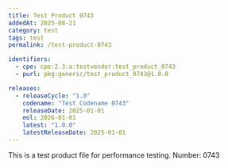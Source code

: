 ```yaml
---
title: Test Product 0743
addedAt: 2025-08-21
category: test
tags: test
permalink: /test-product-0743

identifiers:
  - cpe: cpe:2.3:a:testvendor:test_product_0743
  - purl: pkg:generic/test_product_0743@1.0.0

releases:
  - releaseCycle: "1.0"
    codename: "Test Codename 0743"
    releaseDate: 2025-01-01
    eol: 2026-01-01
    latest: "1.0.0"
    latestReleaseDate: 2025-01-01
---
```


This is a test product file for performance testing. Number: 0743
